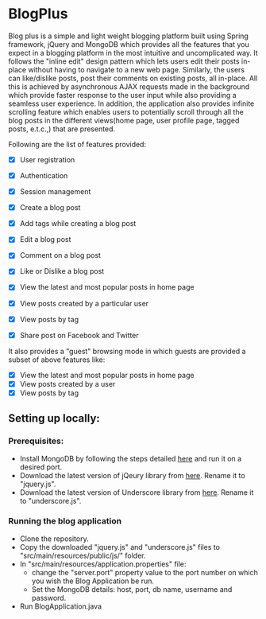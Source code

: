 # BlogPlus

Blog plus is a simple and light weight blogging platform built using Spring framework, jQuery and MongoDB which provides all the features that you expect in a blogging platform in the most intuitive and uncomplicated way. It follows the "inline edit" design pattern which lets users edit their posts in-place without having to navigate to a new web page. Similarly, the users can like/dislike posts, post their comments on existing posts, all in-place. All this is achieved by asynchronous AJAX requests made in the background which provide faster response to the user input while also providing a seamless user experience. In addition, the application also provides infinite scrolling feature which enables users to potentially scroll through all the blog posts in the different views(home page, user profile page, tagged posts, e.t.c.,) that are presented.

Following are the list of features provided:

- [X] User registration
- [X] Authentication
- [X] Session management
- [X] Create a blog post
- [X] Add tags while creating a blog post
- [x] Edit a blog post
- [X] Comment on a blog post
- [X] Like or Dislike a blog post
- [X] View the latest and most popular posts in home page
- [x] View posts created by a particular user
- [X] View posts by tag
- [X] Share post on Facebook and Twitter


It also provides a "guest" browsing mode in which guests are provided a subset of above features like:

- [X] View the latest and most popular posts in home page
- [x] View posts created by a user
- [X] View posts by tag

## Setting up locally:

### Prerequisites:
- Install MongoDB by following the steps detailed [here](https://docs.mongodb.com/v3.2/installation/) and run it on a desired port.
- Download the latest version of jQeury library from [here](https://jquery.com/download/). Rename it to "jquery.js".
- Download the latest version of Underscore library from [here](http://underscorejs.org/). Rename it to "underscore.js".

### Running the blog application
- Clone the repository.
- Copy the downloaded "jquery.js" and "underscore.js"  files to "src/main/resources/public/js/" folder.
- In "src/main/resources/application.properties" file: 
  - change the "server.port" property value to the port number on which you wish the Blog Application be run.
  - Set the MongoDB details: host, port, db name, username and password.
- Run BlogApplication.java


